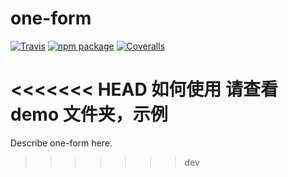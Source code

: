 # one-form

[![Travis][build-badge]][build]
[![npm package][npm-badge]][npm]
[![Coveralls][coveralls-badge]][coveralls]

<<<<<<< HEAD
如何使用
请查看 demo 文件夹，示例
=======
Describe one-form here.
>>>>>>> dev

[build-badge]: https://img.shields.io/travis/user/repo/master.png?style=flat-square
[build]: https://travis-ci.org/user/repo

[npm-badge]: https://img.shields.io/npm/v/npm-package.png?style=flat-square
[npm]: https://www.npmjs.org/package/npm-package

[coveralls-badge]: https://img.shields.io/coveralls/user/repo/master.png?style=flat-square
[coveralls]: https://coveralls.io/github/user/repo
